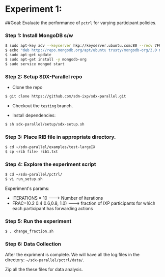 # Experiment 1:

##Goal: 
Evaluate the performance of `pctrl` for varying participant policies.

### Step 1: Install MongoDB s/w
```bash
$ sudo apt-key adv --keyserver hkp://keyserver.ubuntu.com:80 --recv 7F0CEB10
$ echo "deb http://repo.mongodb.org/apt/ubuntu trusty/mongodb-org/3.0 multiverse" | sudo tee /etc/apt/sources.list.d/mongodb-org-3.0.list
$ sudo apt-get update
$ sudo apt-get install -y mongodb-org
$ sudo service mongod start
```

### Step 2: Setup SDX-Parallel repo
- Clone the repo
```bash
$ git clone https://github.com/sdn-ixp/sdx-parallel.git
```
- Checkout the `testing` branch.

- Install dependencies:
```bash
$ sh sdx-parallel/setup/sdx-setup.sh
```

### Step 3: Place RIB file in appropriate directory.
```bash
$ cd ~/sdx-parallel/examples/test-largeIX
$ cp <rib file> rib1.txt
```

### Step 4: Explore the experiment script
```bash
$ cd ~/sdx-parallel/pctrl/
$ vi run_setup.sh
```
Experiment's params:
- ITERATIONS = 10 ---> Number of iterations
- FRAC=(0.2 0.4 0.6,0.8, 1.0) ---> fraction of IXP participants for which each participant has forwarding actions

### Step 5: Run the experiment
```bash
$ . change_fraction.sh
```

### Step 6: Data Collection
After the expriment is complete. We will have all the log files in the directory: `~/sdx-parallel/pctrl/data/`. 

Zip all the these files for data analysis. 



